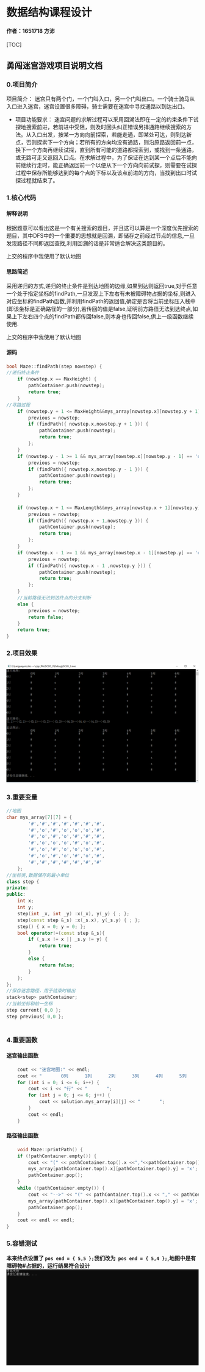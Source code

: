 # 数据结构课程设计

#### 作者：1651718 方沛

[TOC]



## 勇闯迷宫游戏项目说明文档

### 0.项目简介
项目简介：
迷宫只有两个门，一个门叫入口，另一个门叫出口。一个骑士骑马从入口进入迷宫，迷宫设置很多障碍，骑士需要在迷宫中寻找通路以到达出口。

- 项目功能要求：
迷宫问题的求解过程可以采用回溯法即在一定的约束条件下试探地搜索前进，若前进中受阻，则及时回头纠正错误另择通路继续搜索的方法。从入口出发，按某一方向向前探索，若能走通，即某处可达，则到达新点，否则探索下一个方向；若所有的方向均没有通路，则沿原路返回前一点，换下一个方向再继续试探，直到所有可能的道路都探索到，或找到一条通路，或无路可走又返回入口点。在求解过程中，为了保证在达到某一个点后不能向前继续行走时，能正确返回前一个以便从下一个方向向前试探，则需要在试探过程中保存所能够达到的每个点的下标以及该点前进的方向，当找到出口时试探过程就结束了。



### 1.核心代码
#### 解释说明
根据题意可以看出这是一个有关搜索的题目，并且这可以算是一个深度优先搜索的题目，其中DFS中的一个重要的思想就是回溯，即储存之前经过节点的信息,一旦发现路径不同即返回查找,利用回溯的话是非常适合解决这类题目的。

上交的程序中我使用了默认地图
#### 思路简述
采用递归的方式,递归的终止条件是到达地图的边缘,如果到达则返回true,对于任意一个处于指定坐标的findPath,一旦发现上下左右有未被障碍物占据的坐标,则进入对应坐标的findPath函数,并利用findPath的返回值,确定是否将当前坐标压入栈中(即该坐标是正确路径的一部分),若传回的值是false,证明前方路径无法到达终点,如果上下左右四个点的findPath都传回false,则本身也传回false,供上一级函数继续使用.

上交的程序中我使用了默认地图
#### 源码
```c++
bool Maze::findPath(step nowstep) {
//递归终止条件
	if (nowstep.x == MaxHeight) {
		pathContainer.push(nowstep);
		return true;
	}
//寻路过程
	if (nowstep.y + 1 <= MaxHeight&&mys_array[nowstep.x][nowstep.y + 1] == 'o'&&previous != step{ nowstep.x ,nowstep.y + 1 }) {
		previous = nowstep;
		if (findPath({ nowstep.x,nowstep.y + 1 })) {
			pathContainer.push(nowstep);
			return true;
		};
	}
	if (nowstep.y - 1 >= 1 && mys_array[nowstep.x][nowstep.y - 1] == 'o'&&previous != step{ nowstep.x ,nowstep.y - 1 }) {
		previous = nowstep;
		if (findPath({ nowstep.x,nowstep.y - 1 })) {
			pathContainer.push(nowstep);
			return true;
		};
	}
	
	if (nowstep.x + 1 <= MaxLength&&mys_array[nowstep.x + 1][nowstep.y] == 'o'&&previous != step{ nowstep.x + 1,nowstep.y }) {
		previous = nowstep;
		if (findPath({ nowstep.x + 1,nowstep.y })) {
			pathContainer.push(nowstep);
			return true;
		};
	}
	if (nowstep.x - 1 >= 1 && mys_array[nowstep.x - 1][nowstep.y] == 'o'&&previous != step{nowstep.x-1,nowstep.y}) {
		previous = nowstep;
		if (findPath({ nowstep.x - 1 ,nowstep.y })) {
			pathContainer.push(nowstep);
			return true;
		};
	}
	//当前路径无法到达终点的分支判断
	else {
		previous = nowstep;
		return false;
	}
	return true;
}
```

### 2.项目效果
![image](./image/迷宫地图和走法图示.png)

### 3.重要变量
```c++
//地图
char mys_array[7][7] = {
		'#','#','#','#','#','#','#',
		'#','o','#','o','o','o','#',
		'#','o','#','o','#','#','#',
		'#','o','o','o','#','o','#',
		'#','o','#','o','o','o','#',
		'#','o','#','o','#','o','#',
		'#','#','#','#','#','#','#'
	};
//坐标类,数据储存的最小单位
class step {
private:
public:
	int x;
	int y;
	step(int _x, int _y) :x(_x), y(_y) { ; };
	step(const step &_s) :x(_s.x), y(_s.y) { ; };
	step() { x = 0; y = 0; };
	bool operator!=(const step &_s){
		if (_s.x != x || _s.y != y) {
			return true;
		}
		else {
			return false;
		}
	};
};
//保存迷宫路径，用于结束时输出
stack<step> pathContainer;
//当前坐标和前一坐标
step current{ 0,0 };
step previous{ 0,0 };



```
### 4.重要函数
#### 迷宫输出函数
```c++
	cout << "迷宫地图:" << endl;
	cout << "		0列		1列		2列		3列		4列		5列		6列" << endl;
	for (int i = 0; i <= 6; i++) {
		cout << i << "行" << "		";
		for (int j = 0; j <= 6; j++) {
			cout << solution.mys_array[i][j] << "		";
		}
		cout << endl;
	}
```
#### 路径输出函数
```c++
	void Maze::printPath() {
	if (!pathContainer.empty()) {
		cout << "(" << pathContainer.top().x <<","<<pathContainer.top().y << ")";
		mys_array[pathContainer.top().x][pathContainer.top().y] = 'x';
		pathContainer.pop();
	}
	while (!pathContainer.empty()) {
		cout << "-->" << "(" << pathContainer.top().x << "," << pathContainer.top().y << ")";
		mys_array[pathContainer.top().x][pathContainer.top().y] = 'x';
		pathContainer.pop();
	}
	cout << endl << endl;
}
```

### 5.容错测试
**本来终点设置了 `pos end = { 5,5 };`我们改为` pos end = { 5,4 };`,地图中是有障碍物#占据的，运行结果符合设计**
![image](./image/1.png)

